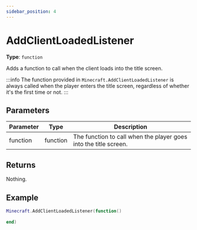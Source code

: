 ```yaml
---
sidebar_position: 4
---
```


# AddClientLoadedListener

**Type**: `function`

Adds a function to call when the client loads into the title screen.

:::info
The function provided in `Minecraft.AddClientLoadedListener` is always called when the player enters the title screen, regardless of whether it's the first time or not.
:::

## Parameters

|Parameter      |Type       |Description                                                     |
|---------------|-----------|----------------------------------------------------------------|
|function       |function   |The function to call when the player goes into the title screen.|

## Returns
Nothing.

## Example

```lua
Minecraft.AddClientLoadedListener(function() 
    
end)
```
